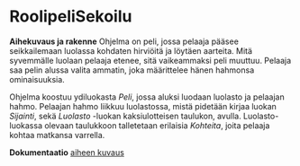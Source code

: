 # RoolipeliSekoilu

**Aihekuvaus ja rakenne**
Ohjelma on peli, jossa pelaaja pääsee seikkailemaan luolassa kohdaten hirviöitä ja löytäen aarteita. Mitä syvemmälle luolaan pelaaja etenee, sitä vaikeammaksi peli muuttuu. Pelaaja saa pelin alussa valita ammatin, joka määrittelee hänen hahmonsa ominaisuuksia.

Ohjelma koostuu ydiluokasta *Peli*, jossa aluksi luodaan luolasto ja pelaajan hahmo. Pelaajan hahmo liikkuu luolastossa, mistä pidetään kirjaa luokan *Sijainti*, sekä *Luolasto* -luokan kaksiulotteisen taulukon, avulla. Luolasto-luokassa olevaan taulukkoon talletetaan erilaisia *Kohteita*, joita pelaaja kohtaa matkansa varrella.

**Dokumentaatio**
[aiheen kuvaus](dokumentaatio/aiheenKuvausJaRakenne.md)
